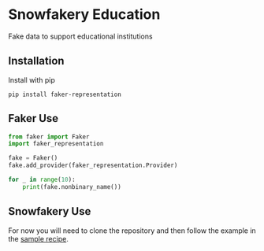 # Snowfakery Education

Fake data to support educational institutions

## Installation

Install with pip

`pip install faker-representation`

## Faker Use

```python
from faker import Faker
import faker_representation

fake = Faker()
fake.add_provider(faker_representation.Provider)

for _ in range(10):
    print(fake.nonbinary_name())
```

## Snowfakery Use

For now you will need to clone the repository and then follow the example in the [sample recipe](snowfakery_edu_example.recipe.yml).

